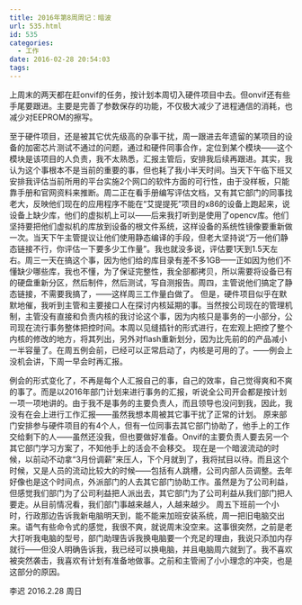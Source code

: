 ```yaml
---
title: 2016年第8周周记：暗波
url: 535.html
id: 535
categories:
  - 工作
date: 2016-02-28 20:54:03
tags:
---
```


上周末的两天都在赶onvif的任务，按计划本周切入硬件项目中去。但onvif还有些手尾要跟进。主要是完善了参数保存的功能，不仅极大减少了进程通信的消耗，也减少对EEPROM的擦写。 

至于硬件项目，还是被其它优先级高的杂事干扰，周一跟进去年遗留的某项目的设备的加密芯片测试不通过的问题，通过和硬件同事合作，定位到某个模块——这个模块是该项目的人负责，我不太熟悉，汇报主管后，安排我后续再跟进。其实，我认为这个事根本不是当前的重要的事，但也耗了我小半天时间。当天下午临下班又安排我评估当前所用的平台实施2个网口的软件方面的可行性，由于没样板，只能靠手册和官网资料来推断。周二正在看手册编写评估文档，又有其它部门的同事找老大，反映他们现在的应用程序不能在“艾提提死”项目的x86的设备上跑起来，说设备上缺少库，他们的虚拟机上可以——后来我打听到是使用了opencv库。他们坚持要把他们虚拟机的库放到设备的根文件系统，这样设备的系统性镜像要重新做一次。当天下午主管提议让他们使用静态编译的手段，但老大坚持说“万一他们静态链接不行，你评估一下要多少工作量”。我也就没多说，评估要1天到1.5天左右。周三一天在搞这个事，因为他们给的库目录有差不多1GB——正如因为他们不懂缺少哪些库，我也不懂，为了保证完整性，我全部都拷贝，所以需要将设备已有的硬盘重新分区，然后制件，然后测试，写自测报告。周四，主管说他们搞定了静态链接，不需要我搞了，——这样周三工作量白做了。
 但是，硬件项目似乎在默默地催，我听到主管和主要接口人在探讨内核延期的事。当然按公司现在的管理机制，主管没有直接和负责内核的我讨论这个事，因为内核只是事务的一小部分，公司现在流行事务整体把控时间。本周以见缝插针的形式进行，在宏观上把控了整个内核的修改的地方，将其列出，另外对flash重新划分，因为比先前的的产品减小一半容量了。在周五例会前，已经可以正常启动了，内核是可用的了。——例会上没机会讲，下周一早会时再汇报。 
 
 例会的形式变化了，不再是每个人汇报自己的事，自己的效率，自己觉得爽和不爽的事了。而是以2016年部门计划来进行事务的汇报，听说全公司开会都是按计划一项一项地讲的。由于我不是事务的主要负责人，而且领导也没问到我，因此，我没有在会上进行工作汇报——虽然我想本周被其它事干扰了正常的计划。 
 原来部门安排参与硬件项目的有4个人，但有一位同事去其它部门协助了，他手上的工作交给剩下的人——虽然还没我，但也要做好准备。Onvif的主要负责人要去另一个其它部门学习方案了，不知他手上的活会不会移交。 
 现在是一个暗波流动的时候，以前动不动拿“3月份调薪”来压人，下个月就到了，我将拭目以待。而且这个时候，又是人员的流动比较大的时候——包括有人跳槽，公司内部人员调整。去年好像也是这个时间点，外派部门的人去其它部门协助工作。虽然是为了公司利益，但感觉我们部门为了公司利益把人派出去，其它部门为了公司利益从我们部门把人要走。从目前情况看，我们部门事越来越人，人越来越少。 
 周五下班前一个小时，行政那边告诉我新电脑明天到，能不能来加班安装系统，周一把旧电脑交出来。语气有些命令式的感觉，我很不爽，就说周末没空来。这事很突然，之前是老大打听我电脑的型号，部门助理告诉我换电脑要一个充足的理由，我说只添加内存就行——但没人明确告诉我，我已经可以换电脑，并且电脑周六就到了。我不喜欢被突然袭击，我喜欢有计划有准备地做事。之前和主管闹了小小理念的冲突，也是这部分的原因。
 
 李迟 2016.2.28 周日
